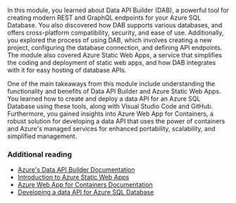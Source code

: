 In this module, you learned about Data API Builder (DAB), a powerful tool for creating modern REST and GraphQL endpoints for your Azure SQL Database. You also discovered how DAB supports various databases, and offers cross-platform compatibility, security, and ease of use. Additionally, you explored the process of using DAB, which involves creating a new project, configuring the database connection, and defining API endpoints. The module also covered Azure Static Web Apps, a service that simplifies the coding and deployment of static web apps, and how DAB integrates with it for easy hosting of database APIs.

One of the main takeaways from this module include understanding the functionality and benefits of Data API Builder and Azure Static Web Apps. You learned how to create and deploy a data API for an Azure SQL Database using these tools, along with Visual Studio Code and GitHub. Furthermore, you gained insights into Azure Web App for Containers, a robust solution for developing a data API that uses the power of containers and Azure's managed services for enhanced portability, scalability, and simplified management.

### Additional reading

- [Azure's Data API Builder Documentation](/azure/static-web-apps/apis-overview)
- [Introduction to Azure Static Web Apps](/azure/static-web-apps/overview?azure-portal=true)
- [Azure Web App for Containers Documentation](/azure/app-service/containers?azure-portal=true)
- [Developing a data API for Azure SQL Database](/azure/azure-sql/database/connect-query-dotnet-core?azure-portal=true)
